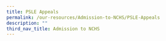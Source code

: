 ```yaml
---
title: PSLE Appeals
permalink: /our-resources/Admission-to-NCHS/PSLE-Appeals
description: ""
third_nav_title: Admission to NCHS
---
```

